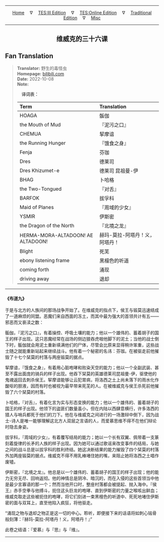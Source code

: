 
---

<!-- Jekyll Page Links -->

<center>
<a href="../../../../../../index.html">Home</a>
&emsp;&nabla;&emsp;
<a href="../../../../../index-tes3.html">TES:III Edition</a>
&emsp;&nabla;&emsp;
<a href="../../../../../index-teso.html">TES:Online Edition</a>
&emsp;&nabla;&emsp;
<a href="../../../../../index-traditional.html">Traditional Edition</a>
&emsp;&nabla;&emsp;
<a href="../../../../../index-misc.html">Misc</a>
</center>

<!-- Markdown Body Below: -->

---

<center>
<h2><span style="font-family:SimSun">维威克的三十六课</span></h2>
</center>

## Fan Translation

> __Translator:__ 野生的毒怪虫\
> __Homepage:__ [bilibili.com][1]\
> __Date:__ 2022-10-08\
> __Note:__
>
> &emsp;__译词表：__
>
> | Term                               | Translation |
> |:-----------------------------------|:------------|
> | HOAGA                              | 骺伽 |
> | the Mouth of Mud                   | 『泥污之口』 |
> | CHEMUA                             | 挈摩谙 |
> | the Running Hunger                 | 『饿食之身』 |
> | Fenja                              | 芬珈 |
> | Dres                               | 德莱司 |
> | Dres Khizumet-e                    | 德莱司 昆祖曼-伊 |
> | BHAG                               | 卜哈格 |
> | the Two-Tongued                    | 『对舌』 |
> | BARFOK                             | 拔孚科 |
> | Maid of Planes                     | 『周域的少女』 |
> | YSMIR                              | 伊斯密 |
> | the Dragon of the North            | 『北境之龙』 |
> | HERMA-MORA-ALTADOON! AE ALTADOON!  | 赫玛-莫拉-阿塔丹！义，阿塔丹！ |
> | Blight                             | 死芜 |
> | ebony listening frame              | 黑檀色的听道 |
> | coming forth                       | 涌现 |
> | driving away                       | 退却 |

[1]: https://www.bilibili.com/read/cv18989289/

---

#### 《布道九》

于是与北方的人族间的那场战争开始了。在维威克的指点下，侯王与锻莫迅速结成了一道麻烦的同盟。恶魔们来自西面的冻土，而其中最为强大的首领共计有五——邪恶而又亵渎之数：

骺伽，『泥污之口』，有着操控、呼吸土壤的能力；他以一个雄伟的、蓄着胡子的国王的样子出现。这只恶魔经常在战场的侧边狼吞虎咽他脚下的泥土；当他的战士倒下时，骺伽就会用泥土重新填满他们的尸体，尽管会比原来显得稍许笨重，这些战士随之就能重新站起来继续战斗。他有着一个秘密的名讳：芬珈。在被驱走前他摧毁了十七个栞莫的村落与两座锻莫的据点。

挈摩谙，『饿食之身』，有着用心脏咆哮和败染天空的能力；他以一个全副武装、甚至不露出面庞的骑兵的样子出现。他吞下栞莫的英雄德莱司昆祖曼-伊，驱使他的鬼魂返回去刺杀侯王。挈摩谙能够让云犯胃病，将洛西之土上尚未落下的雨水化作酸呕的胆液，因而有时也被视为最早带来死芜的人。在被维威克与侯王杀死前他摧毁了六个栞莫的村落。

卜哈格，『对舌』，有着化言为实与形态变换的能力；他以一个雄伟的、蓄着胡子的国王的样子出现。他领下的盗匪们数量虽小，但在内陆以西肆意横行，许多洛西的猎人与哨兵都死于他们的刀下。他在与维威克之间进行的一场激辩中倒下，因为战士-诗人是唯一能够理解这北方人双层之言语的人，而爱慕思维不得不在他们辩论时隐去身姿。

拔孚科，『周域的少女』，有着覆写结局的能力；她以一个长有双翼、佩带着一支篆刻着旋律的长矛的人族的样子出现。因为她可以通过歌谣来改变事件的结局，与她之间的战斗总是以拔孚科的胜利终结。她这决断结果的能力摧毁了四个栞莫的村落外加两座锻莫的据点。维威克不得不用乳棒堵住她的嘴，来阻止她将洛西之土唱作废墟。

伊斯密，『北境之龙』。他总是以一个雄伟的、蓄着胡子的国王的样子出现；他的能力无穷无尽、回响返彻。他的神情总是阴冷、暗沉的，而在入侵的这些首领当中他是最少言寡语的那一个；然而当他开口时，整座村落都会被提起、抛入海中。『侯王』赤手空拳与他搏斗，扼住这头巨龙的咆哮、直到伊斯密的力量之喉咳出鲜血；维威克取走这些被扼住的咆哮，将它们刻进一束黑檀色的听道中、死死地堵住伊斯密的面与双耳上，直至他陷入疯狂，将他驱走。

“涌现之物与退却之物正是这一切的中心。聆听，即便接下来的话语将如刺心铭骨般刻薄：『赫玛-莫拉-阿塔丹！义，阿塔丹！』”

此卷之结语：『爱慕』与『思』与『维』。

---
